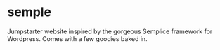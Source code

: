# semple
Jumpstarter website inspired by the gorgeous Semplice framework for Wordpress. Comes with a few goodies baked in.
